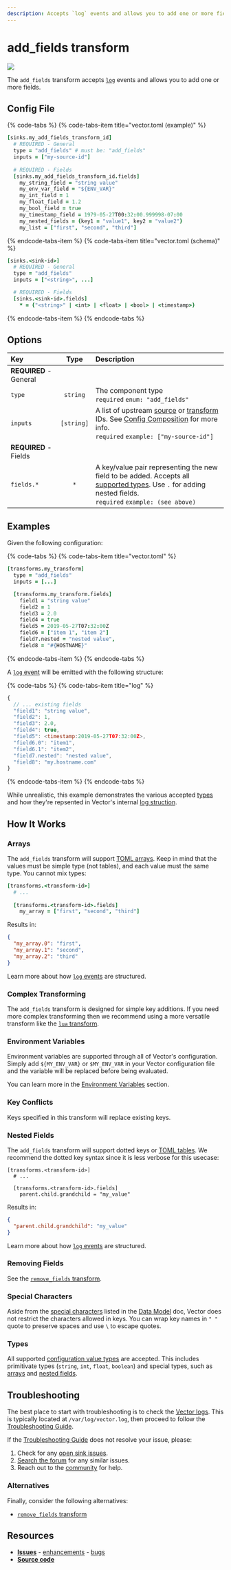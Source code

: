 ```yaml
---
description: Accepts `log` events and allows you to add one or more fields.
---
```


<!--
     THIS FILE IS AUTOOGENERATED!

     To make changes please edit the template located at:

     scripts/generate/templates/docs/usage/configuration/transforms/add_fields.md.erb
-->

# add_fields transform

![][images.add_fields_transform]


The `add_fields` transform accepts [`log`][docs.log_event] events and allows you to add one or more fields.

## Config File

{% code-tabs %}
{% code-tabs-item title="vector.toml (example)" %}
```coffeescript
[sinks.my_add_fields_transform_id]
  # REQUIRED - General
  type = "add_fields" # must be: "add_fields"
  inputs = ["my-source-id"]
  
  # REQUIRED - Fields
  [sinks.my_add_fields_transform_id.fields]
    my_string_field = "string value"
    my_env_var_field = "${ENV_VAR}"
    my_int_field = 1
    my_float_field = 1.2
    my_bool_field = true
    my_timestamp_field = 1979-05-27T00:32:00.999998-07:00
    my_nested_fields = {key1 = "value1", key2 = "value2"}
    my_list = ["first", "second", "third"]
```
{% endcode-tabs-item %}
{% code-tabs-item title="vector.toml (schema)" %}
```coffeescript
[sinks.<sink-id>]
  # REQUIRED - General
  type = "add_fields"
  inputs = ["<string>", ...]

  # REQUIRED - Fields
  [sinks.<sink-id>.fields]
    * = {"<string>" | <int> | <float> | <bool> | <timestamp>}
```
{% endcode-tabs-item %}
{% endcode-tabs %}

## Options

| Key  | Type  | Description |
|:-----|:-----:|:------------|
| **REQUIRED** - General | | |
| `type` | `string` | The component type<br />`required` `enum: "add_fields"` |
| `inputs` | `[string]` | A list of upstream [source][docs.sources] or [transform][docs.transforms] IDs. See [Config Composition][docs.config_composition] for more info.<br />`required` `example: ["my-source-id"]` |
| **REQUIRED** - Fields | | |
| `fields.*` | `*` | A key/value pair representing the new field to be added. Accepts all [supported types][docs.config_value_types]. Use `.` for adding nested fields.<br />`required` `example: (see above)` |

## Examples

Given the following configuration:

{% code-tabs %}
{% code-tabs-item title="vector.toml" %}
```coffeescript
[transforms.my_transform]
  type = "add_fields"
  inputs = [...]

  [transforms.my_transform.fields]
    field1 = "string value"
    field2 = 1
    field3 = 2.0
    field4 = true
    field5 = 2019-05-27T07:32:00Z
    field6 = ["item 1", "item 2"]
    field7.nested = "nested value",
    field8 = "#{HOSTNAME}"
```
{% endcode-tabs-item %}
{% endcode-tabs %}

A [`log` event][docs.log_event] will be emitted with the following structure:

{% code-tabs %}
{% code-tabs-item title="log" %}
```javascript
{
  // ... existing fields
  "field1": "string value",
  "field2": 1,
  "field3": 2.0,
  "field4": true,
  "field5": <timestamp:2019-05-27T07:32:00Z>,
  "field6.0": "item1",
  "field6.1": "item2",
  "field7.nested": "nested value",
  "field8": "my.hostname.com"
}
```
{% endcode-tabs-item %}
{% endcode-tabs %}

While unrealistic, this example demonstrates the various accepted
[types][docs.config_value_types] and how they're repsented in Vector's
internal [log struction][docs.data_model.log].

## How It Works

### Arrays

The `add_fields` transform will support [TOML arrays][url.toml_array]. Keep in
mind that the values must be simple type (not tables), and each value must the
same type. You cannot mix types:

```coffeescript
[transforms.<transform-id>]
  # ...
  
  [transforms.<transform-id>.fields]
    my_array = ["first", "second", "third"]
```

Results in:

```json
{
  "my_array.0": "first",
  "my_array.1": "second",
  "my_array.2": "third"
}
```

Learn more about how [`log` events][docs.data_model.log] are structured.

### Complex Transforming

The `add_fields` transform is designed for simple key additions. If you need
more complex transforming then we recommend using a more versatile transform
like the [`lua` transform][docs.lua_transform].

### Environment Variables

Environment variables are supported through all of Vector's configuration.
Simply add `${MY_ENV_VAR}` or `$MY_ENV_VAR` in your Vector configuration file
and the variable will be replaced before being evaluated.

You can learn more in the [Environment Variables][docs.configuration.environment-variables]
section.

### Key Conflicts

Keys specified in this transform will replace existing keys.

### Nested Fields

The `add_fields` transform will support dotted keys or [TOML
tables][url.toml_table]. We recommend the dotted key syntax since it is less
verbose for this usecase:

```
[transforms.<transform-id>]
  # ...
  
  [transforms.<transform-id>.fields]
    parent.child.grandchild = "my_value"
```

Results in:

```json
{
  "parent.child.grandchild": "my_value"
}
```

Learn more about how [`log` events][docs.data_model.log] are structured.

### Removing Fields

See the [`remove_fields` transform][docs.remove_fields_transform].

### Special Characters

Aside from the [special characters][docs.event_key_special_characters] listed in
the [Data Model][docs.data_model] doc, Vector does not restrict the characters
allowed in keys. You can wrap key names in `" "` quote to preserve spaces and
use `\` to escape quotes.

### Types

All supported [configuration value types][docs.config_value_types] are accepted.
This includes primitivate types (`string`, `int`, `float`, `boolean`) and
special types, such as [arrays](#arrays) and [nested fields](#nested-fields).

## Troubleshooting

The best place to start with troubleshooting is to check the
[Vector logs][docs.monitoring_logs]. This is typically located at
`/var/log/vector.log`, then proceed to follow the
[Troubleshooting Guide][docs.troubleshooting].

If the [Troubleshooting Guide][docs.troubleshooting] does not resolve your
issue, please:

1. Check for any [open sink issues][url.add_fields_transform_issues].
2. [Search the forum][url.search_forum] for any similar issues.
2. Reach out to the [community][url.community] for help.


### Alternatives

Finally, consider the following alternatives:

* [`remove_fields` transform][docs.remove_fields_transform]

## Resources

* [**Issues**][url.add_fields_transform_issues] - [enhancements][url.add_fields_transform_enhancements] - [bugs][url.add_fields_transform_bugs]
* [**Source code**][url.add_fields_transform_source]


[docs.config_composition]: ../../../usage/configuration/README.md#composition
[docs.config_value_types]: ../../../usage/configuration/README.md#value-types
[docs.configuration.environment-variables]: ../../../usage/configuration#environment-variables
[docs.data_model.log]: ../../../about/data-model.md#log
[docs.data_model]: ../../../about/data-model.md
[docs.event_key_special_characters]: ../../../about/data-model.md#special-characters
[docs.log_event]: ../../../about/data-model.md#log
[docs.lua_transform]: ../../../usage/configuration/transforms/lua.md
[docs.monitoring_logs]: ../../../usage/administration/monitoring.md#logs
[docs.remove_fields_transform]: ../../../usage/configuration/transforms/remove_fields.md
[docs.sources]: ../../../usage/configuration/sources
[docs.transforms]: ../../../usage/configuration/transforms
[docs.troubleshooting]: ../../../usage/guides/troubleshooting.md
[images.add_fields_transform]: ../../../assets/add_fields-transform.svg
[url.add_fields_transform_bugs]: https://github.com/timberio/vector/issues?q=is%3Aopen+is%3Aissue+label%3A%22Transform%3A+add_fields%22+label%3A%22Type%3A+Bug%22
[url.add_fields_transform_enhancements]: https://github.com/timberio/vector/issues?q=is%3Aopen+is%3Aissue+label%3A%22Transform%3A+add_fields%22+label%3A%22Type%3A+Enhancement%22
[url.add_fields_transform_issues]: https://github.com/timberio/vector/issues?q=is%3Aopen+is%3Aissue+label%3A%22Transform%3A+add_fields%22
[url.add_fields_transform_source]: https://github.com/timberio/vector/tree/master/src/transforms/add_fields.rs
[url.community]: https://vector.dev/community
[url.search_forum]: https://forum.vector.dev/search?expanded=true
[url.toml_array]: https://github.com/toml-lang/toml#array
[url.toml_table]: https://github.com/toml-lang/toml#table
